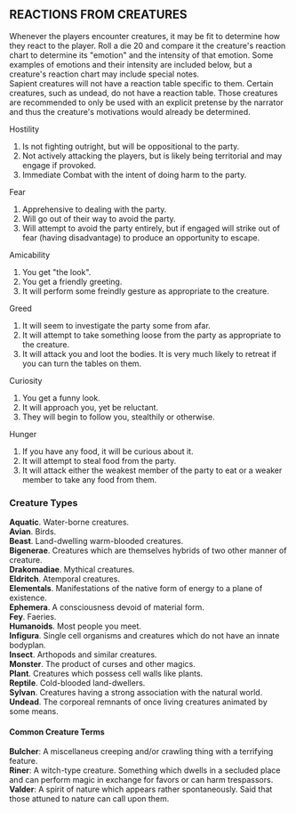 ## REACTIONS FROM CREATURES
Whenever the players encounter creatures, it may be fit to determine how they react to the player. Roll a die 20 and compare it the creature's reaction chart to determine its "emotion" and the intensity of that emotion. Some examples of emotions and their intensity are included below, but a creature's reaction chart may include special notes.  
Sapient creatures will not have a reaction table specific to them. Certain creatures, such as undead, do not have a reaction table. Those creatures are recommended to only be used with an explicit pretense by the narrator and thus the creature's motivations would already be determined.

Hostility
 1) Is not fighting outright, but will be oppositional to the party.
 2) Not actively attacking the players, but is likely being territorial and may engage if provoked.
 3) Immediate Combat with the intent of doing harm to the party.

Fear
 1) Apprehensive to dealing with the party.
 2) Will go out of their way to avoid the party.
 3) Will attempt to avoid the party entirely, but if engaged will strike out of fear (having disadvantage) to produce an opportunity to escape.

Amicability
 1) You get "the look".
 2) You get a friendly greeting.
 3) It will perform some freindly gesture as appropriate to the creature.

Greed
  1) It will seem to investigate the party some from afar.
  2) It will attempt to take something loose from the party as appropriate to the creature.
  3) It will attack you and loot the bodies. It is very much likely to retreat if you can turn the tables on them.

Curiosity
 1) You get a funny look.
 2) It will approach you, yet be reluctant.
 3) They will begin to follow you, stealthily or otherwise.

Hunger
 1) If you have any food, it will be curious about it.
 2) It will attempt to steal food from the party.
 3) It will attack either the weakest member of the party to eat or a weaker member to take any food from them.

### Creature Types

**Aquatic**. Water-borne creatures.  
**Avian**. Birds.  
**Beast**. Land-dwelling warm-blooded creatures.  
**Bigenerae**. Creatures which are themselves hybrids of two other manner of creature.  
**Drakomadiae**. Mythical creatures.  
**Eldritch**. Atemporal creatures.  
**Elementals**. Manifestations of the native form of energy to a plane of existence.  
**Ephemera**. A consciousness devoid of material form.  
**Fey**. Faeries.  
**Humanoids**. Most people you meet.  
**Infigura**. Single cell organisms and creatures which do not have an innate bodyplan.  
**Insect**. Arthopods and similar creatures.  
**Monster**. The product of curses and other magics.  
**Plant**. Creatures which possess cell walls like plants.  
**Reptile**. Cold-blooded land-dwellers.  
**Sylvan**. Creatures having a strong association with the natural world.  
**Undead**. The corporeal remnants of once living creatures animated by some means.  

#### Common Creature Terms

**Bulcher**: A miscellaneus creeping and/or crawling thing with a terrifying feature.  
**Riner**: A witch-type creature. Something which dwells in a secluded place and can perform magic in exchange for favors or can harm trespassors.  
**Valder**: A spirit of nature which appears rather spontaneously. Said that those attuned to nature can call upon them.
